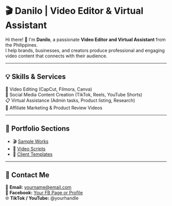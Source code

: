 # 🎬 Danilo | Video Editor & Virtual Assistant

Hi there! 👋 I'm **Danilo**, a passionate **Video Editor and Virtual Assistant** from the Philippines.  
I help brands, businesses, and creators produce professional and engaging video content that connects with their audience.

---

## 💡 Skills & Services
🎥 Video Editing (CapCut, Filmora, Canva)  
📱 Social Media Content Creation (TikTok, Reels, YouTube Shorts)  
📋 Virtual Assistance (Admin tasks, Product listing, Research)  
💬 Affiliate Marketing & Product Review Videos  

---

## 📂 Portfolio Sections
- 🎬 [Sample Works](./Sample-Works)  
- 🧾 [Video Scripts](./Scripts)  
- 🧰 [Client Templates](./Client-Templates)  

---

## 📩 Contact Me
📧 **Email:** yourname@email.com  
📱 **Facebook:** [Your FB Page or Profile](https://facebook.com/yourpage)  
🌐 **TikTok / YouTube:** @yourhandle  
